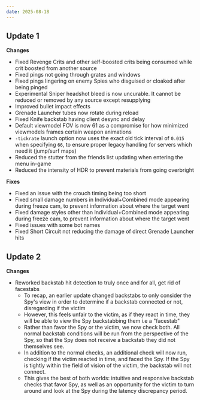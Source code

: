 ```yaml
---
date: 2025-08-18
---
```


## Update 1

**Changes**

* Fixed Revenge Crits and other self-boosted crits being consumed while crit boosted from another source
* Fixed pings not going through grates and windows
* Fixed pings lingering on enemy Spies who disguised or cloaked after being pinged
* Experimental Sniper headshot bleed is now uncurable. It cannot be reduced or removed by any source except resupplying
* Improved bullet impact effects
* Grenade Launcher tubes now rotate during reload
* Fixed Knife backstab having client desync and delay
* Default viewmodel FOV is now 61 as a compromise for how minimized viewmodels frames certain weapon animations
* `-tickrate` launch option now uses the exact old tick interval of `0.015` when specifying `66`, to ensure proper legacy handling for servers which need it (jump/surf maps)
* Reduced the stutter from the friends list updating when entering the menu in-game
* Reduced the intensity of HDR to prevent materials from going overbright

**Fixes**

* Fixed an issue with the crouch timing being too short
* Fixed small damage numbers in Individual+Combined mode appearing during freeze cam, to prevent information about where the target went
* Fixed damage styles other than Individual+Combined mode appearing during freeze cam, to prevent information about where the target went
* Fixed issues with some bot names
* Fixed Short Circuit not reducing the damage of direct Grenade Launcher hits

## Update 2

**Changes**

* Reworked backstab hit detection to truly once and for all, get rid of facestabs
  * To recap, an earlier update changed backstabs to only consider the Spy's view in order to determine if a backstab connected or not, disregarding if the victim 
  * However, this feels unfair to the victim, as if they react in time, they will be able to view the Spy backstabbing them i.e a "facestab"
  * Rather than favor the Spy or the victim, we now check both. All normal backstab conditions will be run from the perspective of the Spy, so that the Spy does not receive a backstab they did not themselves see.
  * In addition to the normal checks, an additional check will now run, checking if the victim reacted in time, and faced the Spy. If the Spy is tightly within the field of vision of the victim, the backstab will not connect.
  * This gives the best of both worlds: intuitive and responsive backstab checks that favor Spy, as well as an opportunity for the victim to turn around and look at the Spy during the latency discrepancy period.
